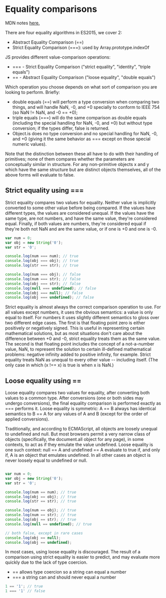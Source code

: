 # Equality comparisons



MDN notes [here.](https://developer.mozilla.org/en-US/docs/Web/JavaScript/Equality_comparisons_and_sameness)

There are four equality algorithms in ES2015, we cover 2:

* Abstract Equality Comparison (==)
* Strict Equality Comparison (===): used by Array.prototype.indexOf

JS provides different value-comparison operations:
* === - Strict Equality Comparison ("strict equality", "identity", "triple equals")
* == - Abstract Equality Comparison ("loose equality", "double equals")

Which operation you choose depends on what sort of comparison you are looking to perform. Briefly:

* double equals (==) will perform a type conversion when comparing two things, and will handle NaN, -0, and +0 specially to conform to IEEE 754 (so NaN != NaN, and -0 == +0);
* triple equals (===) will do the same comparison as double equals (including the special handling for NaN, -0, and +0) but without type conversion; if the types differ, false is returned.
* Object.is does no type conversion and no special handling for NaN, -0, and +0 (giving it the same behavior as === except on those special numeric values).

Note that the distinction between these all have to do with their handling of primitives; none of them compares whether the parameters are conceptually similar in structure. For any non-primitive objects x and y which have the same structure but are distinct objects themselves, all of the above forms will evaluate to false.

## Strict equality using ===
Strict equality compares two values for equality. Neither value is implicitly converted to some other value before being compared. If the values have different types, the values are considered unequal. If the values have the same type, are not numbers, and have the same value, they're considered equal. Finally, if both values are numbers, they're considered equal if they're both not NaN and are the same value, or if one is +0 and one is -0.

```javascript
var num = 0;
var obj = new String('0');
var str = '0';

console.log(num === num); // true
console.log(obj === obj); // true
console.log(str === str); // true

console.log(num === obj); // false
console.log(num === str); // false
console.log(obj === str); // false
console.log(null === undefined); // false
console.log(obj === null); // false
console.log(obj === undefined); // false
```
Strict equality is almost always the correct comparison operation to use. For all values except numbers, it uses the obvious semantics: a value is only equal to itself. For numbers it uses slightly different semantics to gloss over two different edge cases. The first is that floating point zero is either positively or negatively signed. This is useful in representing certain mathematical solutions, but as most situations don't care about the difference between +0 and -0, strict equality treats them as the same value. The second is that floating point includes the concept of a not-a-number value, NaN, to represent the solution to certain ill-defined mathematical problems: negative infinity added to positive infinity, for example. Strict equality treats NaN as unequal to every other value -- including itself. (The only case in which (x !== x) is true is when x is NaN.)

## Loose equality using ==
Loose equality compares two values for equality, after converting both values to a common type. After conversions (one or both sides may undergo conversions), the final equality comparison is performed exactly as === performs it. Loose equality is symmetric: A == B always has identical semantics to B == A for any values of A and B (except for the order of applied conversions).

Traditionally, and according to ECMAScript, all objects are loosely unequal to undefined and null. But most browsers permit a very narrow class of objects (specifically, the document.all object for any page), in some contexts, to act as if they emulate the value undefined. Loose equality is one such context: null == A and undefined == A evaluate to true if, and only if, A is an object that emulates undefined. In all other cases an object is never loosely equal to undefined or null.
```javascript

var num = 0;
var obj = new String('0');
var str = '0';

console.log(num == num); // true
console.log(obj == obj); // true
console.log(str == str); // true

console.log(num == obj); // true
console.log(num == str); // true
console.log(obj == str); // true
console.log(null == undefined); // true

// both false, except in rare cases
console.log(obj == null);
console.log(obj == undefined);

```
In most cases, using loose equality is discouraged. The result of a comparison using strict equality is easier to predict, and may evaluate more quickly due to the lack of type coercion.


* == allows type coercion so a string can equal a number
* === a string can and should never equal a number
```javascript
1 == '1'; // true
1 === '1' // false

```

```javascript



```

```javascript



```

```javascript



```

```javascript



```
